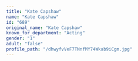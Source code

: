 ```yaml
---
title: "Kate Capshaw"
name: "Kate Capshaw"
id: "689"
original_name: "Kate Capshaw"
known_for_department: "Acting"
gender: "1"
adult: "false"
profile_path: "/dhwyfvVeF7TNnfMY74Wkab9iCgm.jpg"
---
```

